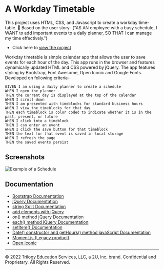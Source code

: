 # A Workday Timetable

This project uses HTML, CSS, and Javascript to create a workday time-table. 📒 Based on the user story-
("AS AN employee with a busy schedule, I WANT to add important events to a daily planner, SO THAT I can manage my time effectively.")

- Click here to [view the project](https://dieterichelizabeth.github.io/workday-timetable/)

Workday timetable is simple calendar app that allows the user to save events for each hour of the day. This app runs in the browser and features dynamically updated HTML and CSS powered by jQuery. The app features styling by Bootstrap, Font Awesome, Open Iconic and Google Fonts. Developed on following criteria-

```
GIVEN I am using a daily planner to create a schedule
WHEN I open the planner
THEN the current day is displayed at the top of the calendar
WHEN I scroll down
THEN I am presented with timeblocks for standard business hours
WHEN I view the timeblocks for that day
THEN each timeblock is color coded to indicate whether it is in the past, present, or future
WHEN I click into a timeblock
THEN I can enter an event
WHEN I click the save button for that timeblock
THEN the text for that event is saved in local storage
WHEN I refresh the page
THEN the saved events persist
```

## Screenshots

![Example of a Schedule]("")

## Documentation

- [Bootstrap Documentation](https://getbootstrap.com/docs/5.1/getting-started/introduction//)
- [jQuery Documentation](https://api.jquery.com/)
- [string Split Documentation](https://www.w3schools.com/jsref/jsref_split.asp)
- [add elements with jQuery](https://www.w3schools.com/jquery/jquery_dom_add.asp)
- [on() method jQuery Documentation](https://api.jquery.com/on/)
- [each() method jQuery Documentation](https://api.jquery.com/each/)
- [setItem() Documentation](https://developer.mozilla.org/en-US/docs/Web/API/Storage/setItem)
- [Date() constructor and getHours() method javaScript Documentation](https://api.jquery.com/each/)
- [Moment.js (Legacy product)](https://momentjs.com/docs/)
- [Open Iconic](https://useiconic.com/open)

---

© 2022 Trilogy Education Services, LLC, a 2U, Inc. brand. Confidential and Proprietary. All Rights Reserved.
